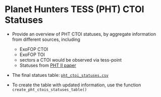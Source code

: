 # Planet Hunters TESS (PHT) CTOI Statuses

- Provide an overview of PHT CTOI statuses, by aggregate information from different sources, including
    - ExoFOP CTOI
    - ExoFOP TOI
    - sectors a CTOI would be observed via tess-point
    - Statuses from [PHT II paper](https://ui.adsabs.harvard.edu/abs/2021MNRAS.501.4669E/abstract)

- The final statues table: [`pht_ctoi_statuses.csv`](./data/pht_ctoi_statuses.csv)

- To create the table with updated information, use the function `create_pht_ctois_statuses_table()`

